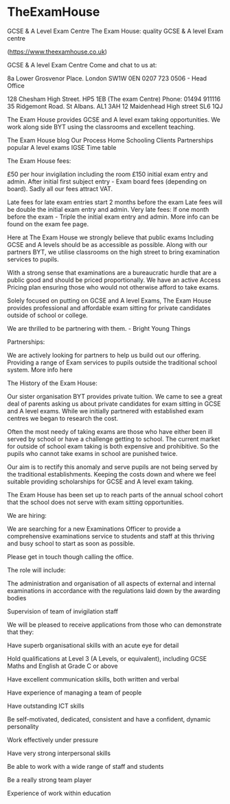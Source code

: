# TheExamHouse
GCSE &amp; A Level Exam Centre
The Exam House: quality GCSE  & A level Exam centre



(https://www.theexamhouse.co.uk)


GCSE & A level Exam Centre
Come and chat to us at: 

8a Lower Grosvenor Place. London SW1W 0EN
0207 723 0506 - Head Office

128 Chesham High Street. HP5 1EB  (The exam Centre) Phone: 01494 911116
35 Ridgemont Road. St Albans. AL1 3AH
12 Maidenhead High street  SL6 1QJ

The Exam House provides GCSE and A level exam taking opportunities. We work along side BYT using the classrooms and excellent teaching. 

The Exam House blog
Our Process
Home Schooling Clients 
Partnerships
popular A level exams
IGSE Time table

 The Exam House fees: 

£50 per hour invigilation including the room 
£150 initial exam entry and admin.
After initial first subject entry - Exam board fees (depending on board).
Sadly all our fees attract VAT. 

Late fees  for late exam entries start 2 months before the exam
Late fees will be double the initial exam entry and admin. 
Very late fees:
If one month before the exam - Triple the initial exam entry and admin.
More info can be found on the exam fee page.

Here at The Exam  House we strongly believe that public exams Including GCSE and A levels should be as accessible as possible. Along with our partners BYT, we utilise classrooms on the high street to bring examination services to pupils. 

With a strong sense that examinations are a bureaucratic hurdle that are a public good and should be priced proportionally. We have an active Access Pricing plan ensuring those who would not otherwise afford to take exams. 



Solely focused on putting on GCSE and A level Exams,  The Exam House provides professional and affordable exam sitting for private candidates outside of school or college. 

We are thrilled to be partnering with them. - Bright Young Things 

Partnerships: 

We are actively looking for partners to help us build out our offering. Providing a range of Exam services to pupils outside the traditional school system. More info here

The History of the Exam House: 

Our sister organisation BYT provides private tuition. We came to see a great deal of parents asking us about private candidates for exam sitting in GCSE and A level exams. While we initially partnered with established exam centres we began to research the cost.


Often the most needy of taking exams are those who have either been ill served by school or have a challenge getting to school. The current market for outside of school exam taking is both expensive and prohibitive. So the pupils who cannot take exams in school are punished twice.

Our aim is to rectify this anomaly and serve pupils are not being served by the traditional establishments. Keeping the costs down and where we feel suitable providing scholarships for GCSE and A level exam taking.

 The Exam House has been set up to reach parts of the annual school cohort that the school does not serve with exam sitting opportunities.

We are hiring: 

We are searching for a new Examinations Officer to provide a comprehensive examinations service to students and staff at this thriving and busy school to start as soon as possible.

Please get in touch though calling the office.

The role will include:

The administration and organisation of all aspects of external and internal examinations in accordance with the regulations laid down by the awarding bodies

Supervision of team of invigilation staff

We will be pleased to receive applications from those who can demonstrate that they:

Have superb organisational skills with an acute eye for detail

Hold qualifications at Level 3 (A Levels, or equivalent), including GCSE Maths and English at Grade C or above

Have excellent communication skills, both written and verbal

Have experience of managing a team of people

Have outstanding ICT skills

Be self-motivated, dedicated, consistent and have a confident, dynamic personality

Work effectively under pressure

Have very strong interpersonal skills

Be able to work with a wide range of staff and students

Be a really strong team player

Experience of work within education





 
